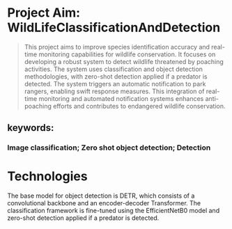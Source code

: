 # Project Aim: WildLifeClassificationAndDetection
> This project aims to improve species identification accuracy and real-time monitoring capabilities for wildlife conservation. It focuses on developing a robust system to detect wildlife threatened by poaching activities. The system uses classification and object detection methodologies, with zero-shot detection applied if a predator is detected. The system triggers an automatic notification to park rangers, enabling swift response measures. This integration of real-time monitoring and automated notification systems enhances anti-poaching efforts and contributes to endangered wildlife conservation.

## keywords: 
### Image classification; Zero shot object detection; Detection

# Technologies
The base model for object detection is DETR, which consists of a convolutional backbone and an encoder-decoder Transformer. The classification framework is fine-tuned using the EfficientNetB0 model and zero-shot detection applied if a predator is detected.


